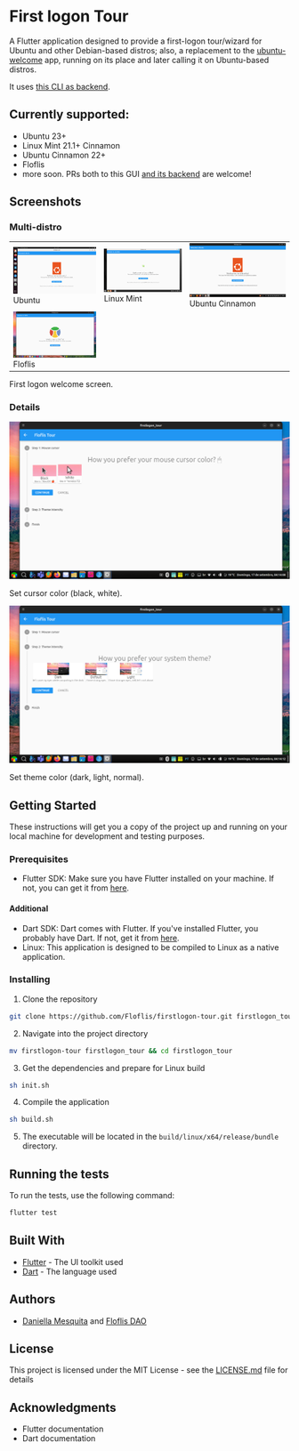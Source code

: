 # First logon Tour

A Flutter application designed to provide a first-logon tour/wizard for Ubuntu and other Debian-based distros; also, a replacement to the [ubuntu-welcome](https://github.com/canonical/ubuntu-welcome) app, running on its place and later calling it on Ubuntu-based distros.

It uses [this CLI as backend](https://github.com/Floflis/firstlogon-tour_cli).

## Currently supported:

- Ubuntu 23+
- Linux Mint 21.1+ Cinnamon
- Ubuntu Cinnamon 22+
- Floflis
- more soon. PRs both to this GUI [and its backend](https://github.com/Floflis/firstlogon-tour_cli) are welcome!

## Screenshots

### Multi-distro

<table>
<tbody>
<tr>
<td><img title="Ubuntu" alt="Ubuntu" src="./screenshots/wrong timestamp, using BIOS time/Ubuntu/Screenshot from 2023-09-16 20-52-37.png"/> Ubuntu</td>
<td><img title="Linux Mint" alt="Linux Mint" src="./screenshots/wrong timestamp, using BIOS time/Mint/Screenshot from 2023-09-16 20-13-13.png"/> Linux Mint</td>
<td><img title="Ubuntu Cinnamon" alt="Ubuntu Cinnamon" src="./screenshots/wrong timestamp, using BIOS time/UCR/Screenshot from 2023-09-16 19-47-12.png"/> Ubuntu Cinnamon</td>
</tr>
<tr>
<td><img title="Floflis" alt="Floflis" src="./screenshots/Floflis/Screenshot from 2023-09-14 06-08-29.png"/> Floflis</td>
</tr>
</tbody>
</table>
<!-- DivTable.com -->

First logon welcome screen.

### Details

<img src="./screenshots/Screenshot from 2023-09-17 04-14-08.png"/>

Set cursor color (black, white).

<img src="./screenshots/Screenshot from 2023-09-17 04-14-12.png"/>

Set theme color (dark, light, normal).

## Getting Started

These instructions will get you a copy of the project up and running on your local machine for development and testing purposes.

### Prerequisites

- Flutter SDK: Make sure you have Flutter installed on your machine. If not, you can get it from [here](https://flutter.dev/docs/get-started/install).

#### Additional

- Dart SDK: Dart comes with Flutter. If you've installed Flutter, you probably have Dart. If not, get it from [here](https://dart.dev/get-dart).
- Linux: This application is designed to be compiled to Linux as a native application.

### Installing

1. Clone the repository
```bash
git clone https://github.com/Floflis/firstlogon-tour.git firstlogon_tour
```
2. Navigate into the project directory
```bash
mv firstlogon-tour firstlogon_tour && cd firstlogon_tour
```
3. Get the dependencies and prepare for Linux build
```bash
sh init.sh
```
4. Compile the application
```bash
sh build.sh
```
5. The executable will be located in the `build/linux/x64/release/bundle` directory.

## Running the tests

To run the tests, use the following command:
```bash
flutter test
```

## Built With

- [Flutter](https://flutter.dev/) - The UI toolkit used
- [Dart](https://dart.dev/) - The language used

## Authors

- [Daniella Mesquita](https://danimesq.com) and [Floflis DAO](https://floflis.com)

## License

This project is licensed under the MIT License - see the [LICENSE.md](LICENSE.md) file for details

## Acknowledgments

- Flutter documentation
- Dart documentation
